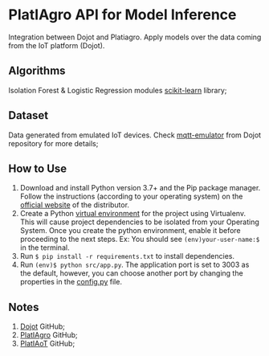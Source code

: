 # PlatIAgro API for Model Inference
Integration between Dojot and Platiagro. Apply models over the data coming from the IoT platform (Dojot).

## Algorithms
Isolation Forest & Logistic Regression modules [scikit-learn](https://scikit-learn.org/) library;

## Dataset
Data generated from emulated IoT devices. Check [mqtt-emulator](https://github.com/dojot/mqtt-emulator) from Dojot repository for more details;

## How to Use
1. Download and install Python version 3.7+ and the Pip package manager. Follow the instructions (according to your operating system) on the [official website](https://www.python.org/downloads/) of the distributor.
2. Create a Python [virtual environment](https://virtualenv.pypa.io/en/stable/) for the project using Virtualenv. This will cause project dependencies to be isolated from your Operating System. Once you create the python environment, enable it before proceeding to the next steps. Ex: You should see ``(env)your-user-name:$`` in the terminal.
3. Run ``$ pip install -r requirements.txt`` to install dependencies.
4. Run ``(env)$ python src/app.py``. The application port is set to 3003 as the default, however, you can choose another port by changing the properties in the [config.py](../blob/master/src/api/config.py) file.

## Notes
1. [Dojot](https://github.com/dojot) GitHub;
2. [PlatIAgro](https://github.com/platiagro/) GitHub;
3. [PlatIAoT](https://github.com/samborba/PlatIAoT) GitHub;
